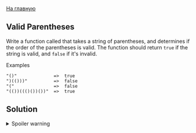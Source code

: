[На главную](https://github.com/svgaryaev/codewars)

## Valid Parentheses

Write a function called that takes a string of parentheses, and determines if the order of the parentheses is valid. The function should return `true` if the string is valid, and `false` if it's invalid.

Examples
```
"()"              =>  true
")(()))"          =>  false
"("               =>  false
"(())((()())())"  =>  true
```

## Solution

<details>
<summary>Spoiler warning</summary>

```js
function validParentheses(parens) {
  let opened = 0;
  for (const c of parens) {
    if (c === '(') {
      ++opened;
    } else if (!opened--) {
      return false;
    }
  }
  return !opened;
}
```

</details>
